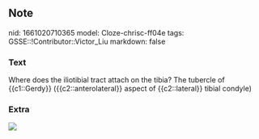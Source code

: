 ## Note
nid: 1661020710365
model: Cloze-chrisc-ff04e
tags: GSSE::!Contributor::Victor_Liu
markdown: false

### Text
Where does the iliotibial tract attach on the tibia? The tubercle
of {{c1::Gerdy}} ({{c2::anterolateral}} aspect of {{c2::lateral}}
tibial condyle)

### Extra
<img src="paste-106345a042339b26b16df697de8161dddeb9d6ca.jpg">

